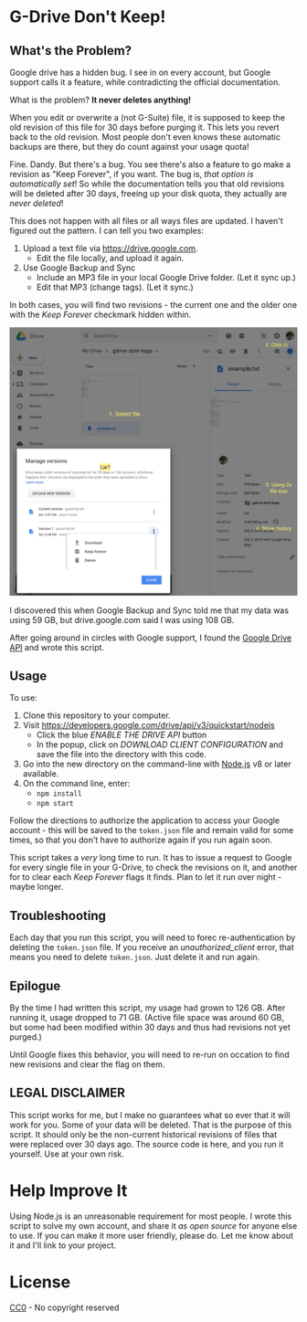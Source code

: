# G-Drive Don't Keep!

## What's the Problem?

Google drive has a hidden bug. I see in on every account, but Google
support calls it a feature, while contradicting the official documentation.

What is the problem? **It never deletes anything!**

When you edit or overwrite a (not G-Suite) file, it is supposed to keep
the old revision of this file for 30 days before purging it. This lets
you revert back to the old revision. Most people don't even knows these
automatic backups are there, but they do count against your usage quota!

Fine. Dandy. But there's a bug. You see there's also a feature to go
make a revision as "Keep Forever", if you want. The bug is, _that option
is automatically set_! So while the documentation tells you that old
revisions will be deleted after 30 days, freeing up your disk quota,
they actually are _never deleted_!

This does not happen with all files or all ways files are updated.
I haven't figured out the pattern. I can tell you two examples:

1. Upload a text file via https://drive.google.com. 
   - Edit the file locally, and upload it again.
2. Use Google Backup and Sync
   - Include an MP3 file in your local Google Drive folder. (Let it sync up.)
   - Edit that MP3 (change tags). (Let it sync.)
   
In both cases, you will find two revisions - the current one and the older
one with the _Keep Forever_ checkmark hidden within.

![Guide](./README.png)

I discovered this when Google Backup and Sync told me that my data
was using 59 GB, but drive.google.com said I was using 108 GB.

After going around in circles with Google support, I found the 
[Google Drive API](https://developers.google.com/drive/api/v3/about-sdk)
and wrote this script.

## Usage

To use:
1. Clone this repository to your computer.
1. Visit https://developers.google.com/drive/api/v3/quickstart/nodejs
   - Click the blue *ENABLE THE DRIVE API* button
   - In the popup, click on *DOWNLOAD CLIENT CONFIGURATION* and save 
     the file into the directory with this code.
1. Go into the new directory on the command-line with 
   [Node.js](https://nodejs.org/) v8 or later available.
1. On the command line, enter:
   - `npm install`
   - `npm start`   

Follow the directions to authorize the application to access your
Google account - this will be saved to the `token.json` file and
remain valid for some times, so that you don't have to authorize
again if you run again soon.

This script takes a _very_ long time to run. It has to issue a
request to Google for every single file in your G-Drive, to check
the revisions on it, and another for to clear each _Keep Forever_ 
flags it finds. Plan to let it run over night - maybe longer.

## Troubleshooting

Each day that you run this script, you will need to forec re-authentication
by deleting the `token.json` file. If you receive an *unauthorized_client* error,
that means you need to delete `token.json`. Just delete it and run again.

## Epilogue

By the time I had written this script, my usage had grown to 126 GB.
After running it, usage dropped to 71 GB. (Active file space was
around 60 GB, but some had been modified within 30 days and thus
had revisions not yet purged.)

Until Google fixes this behavior, you will need to re-run on occation
to find new revisions and clear the flag on them.

## LEGAL DISCLAIMER

This script works for me, but I make no guarantees
what so ever that it will work for you. Some of your data will be
deleted. That is the purpose of this script. It should only be the
non-current historical revisions of files that were replaced over
30 days ago.
The source code is here, and you run it yourself. Use at your own risk. 

# Help Improve It

Using Node.js is an unreasonable requirement for most people. I wrote
this script to solve my own account, and share it _as open source_ for
anyone else to use. If you can make it more user friendly, please do.
Let me know about it and I'll link to your project.

# License

[CC0](https://wiki.creativecommons.org/wiki/CC0) - No copyright reserved
